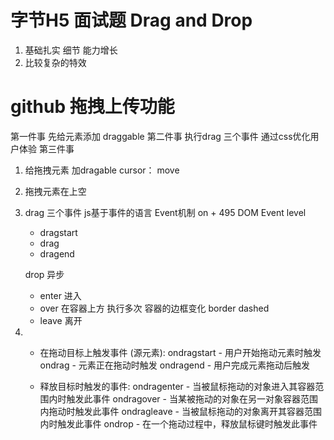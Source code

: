 # 字节H5 面试题  Drag and  Drop

1. 基础扎实  细节 能力增长
2. 比较复杂的特效

#  github 拖拽上传功能
第一件事 先给元素添加 draggable
第二件事   执行drag  三个事件  通过css优化用户体验
第三件事

1. 给拖拽元素  加dragable
   cursor： move

2. 拖拽元素在上空

3. drag  三个事件
   js基于事件的语言   Event机制
   on + 495 DOM Event level
   - dragstart
   - drag
   - dragend
   
   drop  异步
   - enter   进入
   - over   在容器上方     执行多次  容器的边框变化 border dashed 
   - leave  离开

 4. - 在拖动目标上触发事件 (源元素):
        ondragstart - 用户开始拖动元素时触发
        ondrag - 元素正在拖动时触发
        ondragend - 用户完成元素拖动后触发

    - 释放目标时触发的事件:
        ondragenter - 当被鼠标拖动的对象进入其容器范围内时触发此事件
        ondragover - 当某被拖动的对象在另一对象容器范围内拖动时触发此事件
        ondragleave - 当被鼠标拖动的对象离开其容器范围内时触发此事件
        ondrop - 在一个拖动过程中，释放鼠标键时触发此事件

